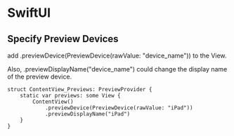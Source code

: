 # SwiftUI

## Specify Preview Devices

add .previewDevice(PreviewDevice(rawValue: "device_name")) to the View.

Also, .previewDisplayName("device_name") could change the display name of the preview device.

```
struct ContentView_Previews: PreviewProvider {
    static var previews: some View {
        ContentView()
            .previewDevice(PreviewDevice(rawValue: "iPad"))
            .previewDisplayName("iPad")
    }
}
```
